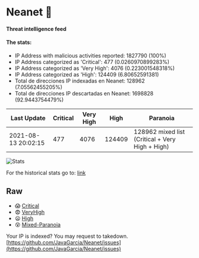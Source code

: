# Neanet :hocho:
#### Threat intelligence feed
#### The stats:

- IP Address with malicious activities reported: 1827790 (100%)
- IP Address categorized as 'Critical':  477 (0.0260970899283%)
- IP Address categorized as 'Very High':  4076 (0.223001548318%)
- IP Address categorized as 'High':  124409 (6.80652591381)
- Total de direcciones IP indexadas en Neanet:  128962 (7.05562455205%)
- Total de direcciones IP descartadas en Neanet:  1698828 (92.9443754479%)

| Last Update | Critical | Very High | High | Paranoia |
| --- | --- | --- | --- | --- |
| 2021-08-13 20:02:15 | 477 | 4076 | 124409 | 128962 mixed list (Critical + Very High + High)|

![Stats](https://docs.google.com/spreadsheets/d/e/2PACX-1vSnaNMIXVabIpDJjufMlzH7poXnshF3mgd8Is1g9ytUEzVsP5my4Trn8f-xkoLLQ38xpL3HtmUexLo6/pubchart?oid=501124687&format=image)

For the historical stats go to: [link](/stats.csv)
## Raw
- :scream: [Critical](https://raw.githubusercontent.com/JavaGarcia/Neanet/master/blacklists/neanet_critical.txt)
- :fearful: [VeryHigh](https://raw.githubusercontent.com/JavaGarcia/Neanet/master/blacklists/neanet_veryHigh.txtt)
- :frowning: [High](https://raw.githubusercontent.com/JavaGarcia/Neanet/master/blacklists/neanet_high.txt)
- :dizzy_face: [Mixed-Paranoia](https://raw.githubusercontent.com/JavaGarcia/Neanet/master/blacklists/neanet_all.txt)


Your IP is indexed? You may request to takedown. [https://github.com/JavaGarcia/Neanet/issues](https://github.com/JavaGarcia/Neanet/issues)

























































































































































































































































































































































































































































































































































































































































































































































































































































































































































































































































































































































































































































































































































































































































































































































































































































































































































































































































































































































































































































































































































































































































































































































































































































































































































































































































































































































































































































































































































































































































































































































































































































































































































































































































































































































































































































































































































































































































































































































































































































































































































































































































































































































































































































































































































































































































































































































































































































































































































































































































































































































































































































































































































































































































































































































































































































































































































































































































































































































































































































































































































































































































































































































































































































































































































































































































































































































































































































































































































































































































































































































































































































































































































































































































































































































































































































































































































































































































































































































































































































































































































































































































































































































